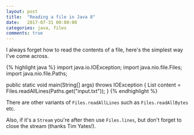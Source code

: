 ```yaml
---
layout: post
title:  "Reading a file in Java 8"
date:   2017-07-31 00:00:00
categories: java, files
comments: true
---
```


I always forget how to read the contents of a file, here's the simplest way I've come across.

{% highlight java %}
import java.io.IOException;
import java.nio.file.Files;
import java.nio.file.Paths;

public static void main(String[] args) throws IOException {
    List<String> content = Files.readAllLines(Paths.get("input.txt"));
}
{% endhighlight %}

There are other variants of `Files.readAllLines` such as `Files.readAllBytes` etc.

Also, if it's a `Stream` you're after then use `Files.lines`, but don't forget to close the stream (thanks Tim Yates!).
